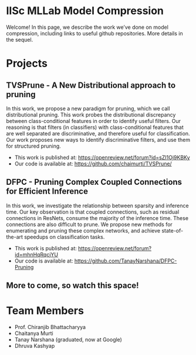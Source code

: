 # IISc MLLab Model Compression

Welcome! In this page, we describe the work we’ve done on model compression, including links to useful github repositories. More details in the sequel.

# Projects

## TVSPrune - A New Distributional approach to pruning

In this work, we propose a new paradigm for pruning, which we call distributional pruning. This work probes the distributional discrepancy between class-conditional features in order to identify useful filters. Our reasoning is that filters (in classifiers) with class-conditional features that are well separated are discriminative, and therefore useful for classification. Our work proposes new ways to identify discriminative filters, and use them for structured pruning.


* This work is published at: https://openreview.net/forum?id=sZI1Oj9KBKy
* Our code is available at: https://github.com/chaimurti/TVSPrune/

## DFPC - Pruning Complex Coupled Connections for Efficient Inference

In this work, we investigate the relationship between sparsity and inference time. Our key observation is that coupled connections, such as residual connections in ResNets, consume the majority of the inference time. These connections are also difficult to prune. We propose new methods for enumerating and pruning these complex networks, and achieve state-of-the-art speedups on classification tasks.

* This work is published at: https://openreview.net/forum?id=mhnHqRqcjYU
* Our code is available at: https://github.com/TanayNarshana/DFPC-Pruning


## More to come, so watch this space!

# Team Members
* Prof. Chiranjib Bhattacharyya
* Chaitanya Murti
* Tanay Narshana (graduated, now at Google)
* Dhruva Kashyap
